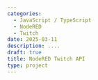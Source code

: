 ```yaml
---
categories:
  - JavaScript / TypeScript
  - NodeRED
  - Twitch
date: 2025-03-11
description: ....
draft: true
title: NodeRED Twitch API
type: project
---
```

